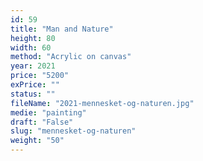 ```yaml
---
id: 59
title: "Man and Nature"
height: 80
width: 60
method: "Acrylic on canvas"
year: 2021
price: "5200"
exPrice: ""
status: ""
fileName: "2021-mennesket-og-naturen.jpg"
medie: "painting"
draft: "False"
slug: "mennesket-og-naturen"
weight: "50"
---
```

